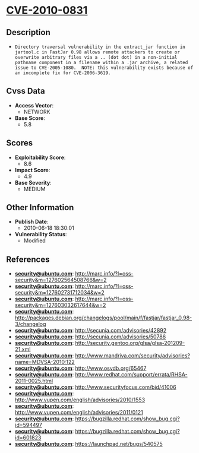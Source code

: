 
# [CVE-2010-0831](http://marc.info/?l=oss-security&m=127602564508766&w=2)

## Description

- `Directory traversal vulnerability in the extract_jar function in jartool.c in FastJar 0.98 allows remote attackers to create or overwrite arbitrary files via a .. (dot dot) in a non-initial pathname component in a filename within a .jar archive, a related issue to CVE-2005-1080.  NOTE: this vulnerability exists because of an incomplete fix for CVE-2006-3619.`

## Cvss Data

- **Access Vector**:
  - NETWORK
- **Base Score**:
  - 5.8

## Scores

- **Exploitability Score**:
  - 8.6
- **Impact Score**:
  - 4.9
- **Base Severity**:
  - MEDIUM

## Other Information

- **Publish Date**:
  - 2010-06-18 18:30:01
- **Vulnerability Status**:
  - Modified

## References

- **security@ubuntu.com**: http://marc.info/?l=oss-security&m=127602564508766&w=2
- **security@ubuntu.com**: http://marc.info/?l=oss-security&m=127602731712034&w=2
- **security@ubuntu.com**: http://marc.info/?l=oss-security&m=127603032617644&w=2
- **security@ubuntu.com**: http://packages.debian.org/changelogs/pool/main/f/fastjar/fastjar_0.98-3/changelog
- **security@ubuntu.com**: http://secunia.com/advisories/42892
- **security@ubuntu.com**: http://secunia.com/advisories/50786
- **security@ubuntu.com**: http://security.gentoo.org/glsa/glsa-201209-21.xml
- **security@ubuntu.com**: http://www.mandriva.com/security/advisories?name=MDVSA-2010:122
- **security@ubuntu.com**: http://www.osvdb.org/65467
- **security@ubuntu.com**: http://www.redhat.com/support/errata/RHSA-2011-0025.html
- **security@ubuntu.com**: http://www.securityfocus.com/bid/41006
- **security@ubuntu.com**: http://www.vupen.com/english/advisories/2010/1553
- **security@ubuntu.com**: http://www.vupen.com/english/advisories/2011/0121
- **security@ubuntu.com**: https://bugzilla.redhat.com/show_bug.cgi?id=594497
- **security@ubuntu.com**: https://bugzilla.redhat.com/show_bug.cgi?id=601823
- **security@ubuntu.com**: https://launchpad.net/bugs/540575
